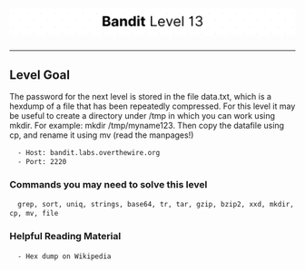 # ![Bandit Level 13](https://github.com/YunusEmreAlps/Scenarios/blob/master/ctf-bandit/assets/Bandit13.png?raw=true)

---

## Level Goal

The password for the next level is stored in the file data.txt, which is a hexdump of a file that has been repeatedly compressed. For this level it may be useful to create a directory under /tmp in which you can work using mkdir. For example: mkdir /tmp/myname123. Then copy the datafile using cp, and rename it using mv (read the manpages!)

``` {.sh}
  - Host: bandit.labs.overthewire.org
  - Port: 2220
```

### Commands you may need to solve this level

``` {.sh}
  grep, sort, uniq, strings, base64, tr, tar, gzip, bzip2, xxd, mkdir, cp, mv, file
```

### Helpful Reading Material

``` {.sh}
  - Hex dump on Wikipedia
```
